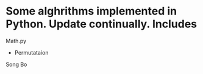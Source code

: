 Some alghrithms implemented in Python.
Update continually.
Includes
====
Math.py

- Permutataion

Song Bo
